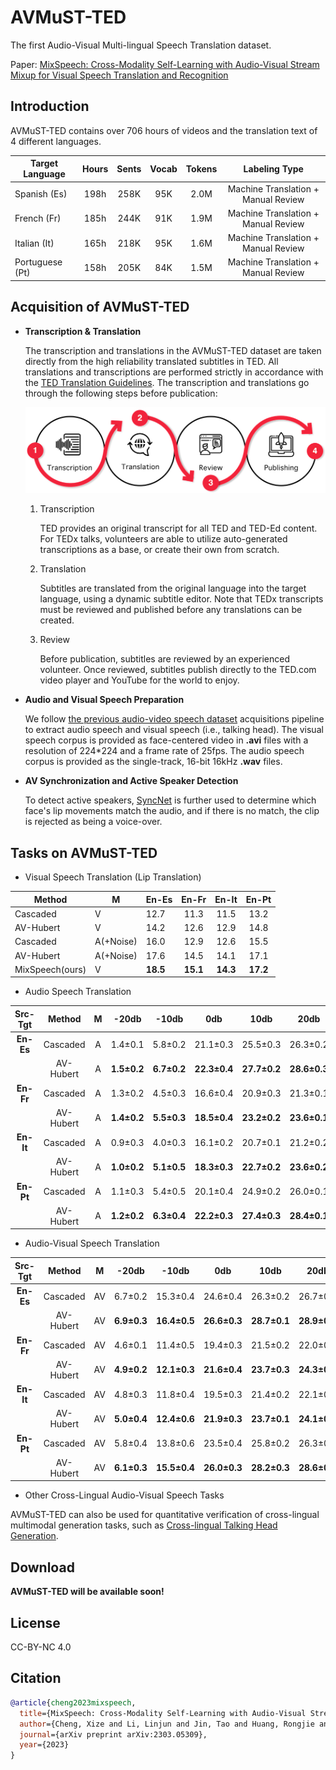 # AVMuST-TED

The first Audio-Visual Multi-lingual Speech Translation dataset.

Paper: [MixSpeech: Cross-Modality Self-Learning with Audio-Visual Stream Mixup for Visual Speech Translation and Recognition](https://arxiv.org/abs/2303.05309)

## Introduction


AVMuST-TED contains over 706 hours of videos and the translation text of 4 different languages.

| Target Language | Hours | Sents | Vocab | Tokens |       Labeling Type       |
|-----------------|:-----:|:-----:|:-----:|:------:|:-------------------------:|
| Spanish (Es)    |  198h |  258K |  95K  |  2.0M  | Machine Translation + Manual Review |
| French (Fr)     |  185h |  244K |  91K  |  1.9M  | Machine Translation + Manual Review |
| Italian (It)    |  165h |  218K |  95K  |  1.6M  | Machine Translation + Manual Review |
| Portuguese (Pt) |  158h |  205K |  84K  |  1.5M  | Machine Translation + Manual Review |

## Acquisition of AVMuST-TED
- **Transcription & Translation**

    The transcription and translations in the AVMuST-TED dataset are taken directly from the high reliability translated subtitles in TED. All translations and transcriptions are performed strictly in accordance with the [TED Translation Guidelines](https://www.ted.com/participate/translate/guidelines). The transcription and translations go through the following steps before publication:

    ![./resource/TED.png](./resource/TED.png)
    
    1. Transcription
        
        TED provides an original transcript for all TED and TED-Ed content. For TEDx talks, volunteers are able to utilize auto-generated transcriptions as a base, or create their own from scratch.
    
    2. Translation
    
        Subtitles are translated from the original language into the target language, using a dynamic subtitle editor. Note that TEDx transcripts must be reviewed and published before any translations can be created.
    
    3. Review
    
        Before publication, subtitles are reviewed by an experienced volunteer. Once reviewed, subtitles publish directly to the TED.com video player and YouTube for the world to enjoy.

- **Audio and Visual Speech Preparation**

    We follow [the previous audio-video speech dataset](https://arxiv.org/pdf/1809.02108) acquisitions pipeline to extract audio speech and visual speech (i.e., talking head). The visual speech corpus is provided as face-centered video in __.avi__ files with a resolution of 224\*224 and a frame rate of 25fps. The audio speech corpus is provided as the single-track, 16-bit 16kHz __.wav__ files.
    
- **AV Synchronization and Active Speaker Detection**
    
    To detect active speakers, [SyncNet](https://github.com/joonson/syncnet_python) is further used to determine which face's lip movements match the audio, and if there is no match, the clip is rejected as being a voice-over.
    
## Tasks on AVMuST-TED

- Visual Speech Translation (Lip Translation)

| Method          | M         | En-Es    |   En-Fr  |   En-It  |   En-Pt  |
|-----------------|-----------|----------|:--------:|:--------:|:--------:|
| Cascaded        | V         |   12.7   |   11.3   |   11.5   |   13.2   |
| AV-Hubert       | V         |   14.2   |   12.6   |   12.9   |   14.8   |
| Cascaded        | A(+Noise) |   16.0   |   12.9   |   12.6   |   15.5   |
| AV-Hubert       | A(+Noise) |   17.6   |   14.5   |   14.1   |   17.1   |
| MixSpeech(ours) | V         | **18.5** | **15.1** | **14.3** | **17.2** |

- Audio Speech Translation

| **Src-Tgt** | **Method** | **M** |  **-20db**  |  **-10db**  |    **0db**   |   **10db**   |   **20db**   | **Avg.** | **Clean** |
|:-----------:|:----------:|:-----:|:-----------:|:-----------:|:------------:|:------------:|:------------:|:--------:|:---------:|
|  **En-Es**  |  Cascaded  |   A   |   1.4±0.1   |   5.8±0.2   |   21.1±0.3   |   25.5±0.3   |   26.3±0.2   |   16.0   |     26.6  |
|             |  AV-Hubert |   A   | **1.5±0.2** | **6.7±0.2** | **22.3±0.4** | **27.7±0.2** | **28.6±0.3** | **17.6** |  **28.9** |
|  **En-Fr**  |  Cascaded  |   A   |   1.3±0.2   |   4.5±0.3   |   16.6±0.4   |   20.9±0.3   |   21.3±0.1   |   12.9   |    21.7   |
|             |  AV-Hubert |   A   | **1.4±0.2** | **5.5±0.3** | **18.5±0.4** | **23.2±0.2** | **23.6±0.1** | **14.5** |  **23.9** |
|  **En-It**  |  Cascaded  |   A   |   0.9±0.3   |   4.0±0.3   |   16.1±0.2   |   20.7±0.1   |   21.2±0.2   |   12.6   |    21.5   |
|             |  AV-Hubert |   A   | **1.0±0.2** | **5.1±0.5** | **18.3±0.3** | **22.7±0.2** | **23.6±0.2** | **14.1** |  **23.8** |
|  **En-Pt**  |  Cascaded  |   A   |   1.1±0.3   |   5.4±0.5   |     20.1±0.4 |     24.9±0.2 |   26.0±0.1   |   15.5   |    26.2   |
|             |  AV-Hubert |   A   | **1.2±0.2** | **6.3±0.4** | **22.2±0.3** | **27.4±0.3** | **28.4±0.1** | **17.1** |  **28.6** |

- Audio-Visual Speech Translation

| **Src-Tgt** | **Method** | **M** |  **-20db**  |   **-10db**  |    **0db**   |   **10db**   |   **20db**   | **Avg.** | **Clean** |
|:-----------:|:----------:|:-----:|:-----------:|:------------:|:------------:|:------------:|:------------:|:--------:|:---------:|
|  **En-Es**  |  Cascaded  |   AV  |   6.7±0.2   |   15.3±0.4   |   24.6±0.4   |   26.3±0.2   |   26.7±0.2   |   19.9   |   26.9    |
|             |  AV-Hubert |   AV  | **6.9±0.3** | **16.4±0.5** | **26.6±0.3** | **28.7±0.1** | **28.9±0.2** | **21.5** |  **29.1** |
|  **En-Fr**  |  Cascaded  |   AV  |   4.6±0.1   |   11.4±0.5   |   19.4±0.3   |   21.5±0.2   |   22.0±0.2   |   15.8   |   22.3    |
|             |  AV-Hubert |   AV  | **4.9±0.2** | **12.1±0.3** | **21.6±0.4** | **23.7±0.3** | **24.3±0.1** | **17.3** |  **24.6** |
|  **En-It**  |  Cascaded  |   AV  |   4.8±0.3   |   11.8±0.4   |   19.5±0.3   |   21.4±0.2   |   22.1±0.1   |   15.9   |   22.3    |
|             |  AV-Hubert |   AV  | **5.0±0.4** | **12.4±0.6** | **21.9±0.3** | **23.7±0.1** | **24.1±0.2** | **17.4** |  **24.5** |
|  **En-Pt**  |  Cascaded  |   AV  |   5.8±0.4   |   13.8±0.6   |   23.5±0.4   |   25.8±0.2   |   26.3±0.1   |   19.0   |   26.4    |
|             |  AV-Hubert |   AV  | **6.1±0.3** | **15.5±0.4** | **26.0±0.3** | **28.2±0.3** | **28.6±0.2** | **20.9** |  **28.8** |

- Other Cross-Lingual Audio-Visual Speech Tasks

AVMuST-TED can also be used for quantitative verification of cross-lingual multimodal generation tasks, such as [Cross-lingual Talking Head Generation](https://developer.nvidia.com/maxine).

## Download
   **AVMuST-TED will be available soon!**

## License
CC-BY-NC 4.0

## Citation
```BibTeX
@article{cheng2023mixspeech,
  title={MixSpeech: Cross-Modality Self-Learning with Audio-Visual Stream Mixup for Visual Speech Translation and Recognition},
  author={Cheng, Xize and Li, Linjun and Jin, Tao and Huang, Rongjie and Lin, Wang and Wang, Zehan and Liu, Huangdai and Wang, Ye and Yin, Aoxiong and Zhao, Zhou},
  journal={arXiv preprint arXiv:2303.05309},
  year={2023}
}
```
